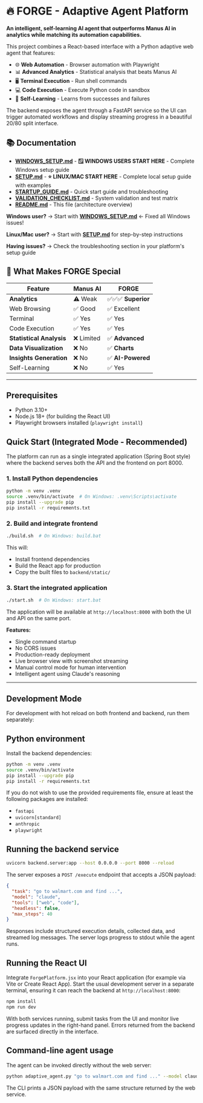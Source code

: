 # 🔥 FORGE - Adaptive Agent Platform

**An intelligent, self-learning AI agent that outperforms Manus AI in analytics while matching its automation capabilities.**

This project combines a React-based interface with a Python adaptive web agent that features:
- 🌐 **Web Automation** - Browser automation with Playwright
- 📊 **Advanced Analytics** - Statistical analysis that beats Manus AI
- 🖥️ **Terminal Execution** - Run shell commands
- 💻 **Code Execution** - Execute Python code in sandbox
- 🧠 **Self-Learning** - Learns from successes and failures

The backend exposes the agent through a FastAPI service so the UI can trigger automated workflows and display streaming progress in a beautiful 20/80 split interface.

## 📚 Documentation

- **[WINDOWS_SETUP.md](./WINDOWS_SETUP.md)** - **🪟 WINDOWS USERS START HERE** - Complete Windows setup guide
- **[SETUP.md](./SETUP.md)** - **⭐ LINUX/MAC START HERE** - Complete local setup guide with examples
- **[STARTUP_GUIDE.md](./STARTUP_GUIDE.md)** - Quick start guide and troubleshooting
- **[VALIDATION_CHECKLIST.md](./VALIDATION_CHECKLIST.md)** - System validation and test matrix
- **[README.md](./README.md)** - This file (architecture overview)

**Windows user?** → Start with **[WINDOWS_SETUP.md](./WINDOWS_SETUP.md)** ← Fixed all Windows issues!

**Linux/Mac user?** → Start with **[SETUP.md](./SETUP.md)** for step-by-step instructions

**Having issues?** → Check the troubleshooting section in your platform's setup guide

## 🎯 What Makes FORGE Special

| Feature | Manus AI | FORGE |
|---------|----------|-------|
| **Analytics** | ⚠️ Weak | ✅✅✅ **Superior** |
| Web Browsing | ✅ Good | ✅ Excellent |
| Terminal | ✅ Yes | ✅ Yes |
| Code Execution | ✅ Yes | ✅ Yes |
| **Statistical Analysis** | ❌ Limited | ✅ **Advanced** |
| **Data Visualization** | ❌ No | ✅ **Charts** |
| **Insights Generation** | ❌ No | ✅ **AI-Powered** |
| Self-Learning | ❌ No | ✅ Yes |

---

## Prerequisites

- Python 3.10+
- Node.js 18+ (for building the React UI)
- Playwright browsers installed (`playwright install`)

## Quick Start (Integrated Mode - Recommended)

The platform can run as a single integrated application (Spring Boot style) where the backend serves both the API and the frontend on port 8000.

### 1. Install Python dependencies

```bash
python -m venv .venv
source .venv/bin/activate  # On Windows: .venv\Scripts\activate
pip install --upgrade pip
pip install -r requirements.txt
```

### 2. Build and integrate frontend

```bash
./build.sh  # On Windows: build.bat
```

This will:
- Install frontend dependencies
- Build the React app for production
- Copy the built files to `backend/static/`

### 3. Start the integrated application

```bash
./start.sh  # On Windows: start.bat
```

The application will be available at `http://localhost:8000` with both the UI and API on the same port.

**Features:**
- Single command startup
- No CORS issues
- Production-ready deployment
- Live browser view with screenshot streaming
- Manual control mode for human intervention
- Intelligent agent using Claude's reasoning

---

## Development Mode

For development with hot reload on both frontend and backend, run them separately:

## Python environment

Install the backend dependencies:

```bash
python -m venv .venv
source .venv/bin/activate
pip install --upgrade pip
pip install -r requirements.txt
```

If you do not wish to use the provided requirements file, ensure at least the following packages are installed:

- `fastapi`
- `uvicorn[standard]`
- `anthropic`
- `playwright`

## Running the backend service

```bash
uvicorn backend.server:app --host 0.0.0.0 --port 8000 --reload
```

The server exposes a `POST /execute` endpoint that accepts a JSON payload:

```json
{
  "task": "go to walmart.com and find ...",
  "model": "claude",
  "tools": ["web", "code"],
  "headless": false,
  "max_steps": 40
}
```

Responses include structured execution details, collected data, and streamed log messages. The server logs progress to stdout while the agent runs.

## Running the React UI

Integrate `ForgePlatform.jsx` into your React application (for example via Vite or Create React App). Start the usual development server in a separate terminal, ensuring it can reach the backend at `http://localhost:8000`:

```bash
npm install
npm run dev
```

With both services running, submit tasks from the UI and monitor live progress updates in the right-hand panel. Errors returned from the backend are surfaced directly in the interface.

## Command-line agent usage

The agent can be invoked directly without the web server:

```bash
python adaptive_agent.py "go to walmart.com and find ..." --model claude --headless
```

The CLI prints a JSON payload with the same structure returned by the web service.
